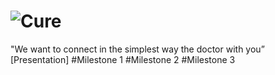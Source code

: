 ![Cure](http://www.mediafire.com/convkey/4d36/40hzip52ed334c72g.jpg) 
=================================================================
 "We want to connect in the simplest way the doctor with you” <br>
 [Presentation]
#Milestone 1
#Milestone 2
#Milestone 3
